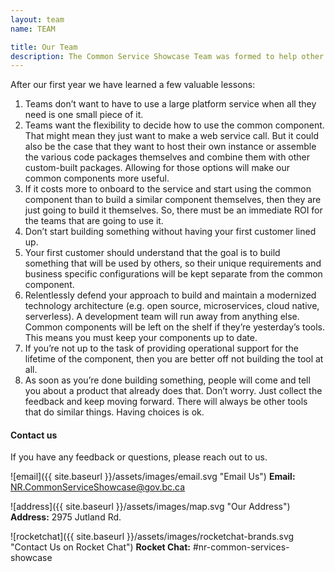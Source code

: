 ```yaml
---
layout: team
name: TEAM

title: Our Team
description: The Common Service Showcase Team was formed to help other development teams find and easily onboard to common services to reduce the duplication of software capabilities.
---
```

After our first year we have learned a few valuable lessons:

1. Teams don’t want to have to use a large platform service when all they need is one small piece of it.
1. Teams want the flexibility to decide how to use the common component. That might mean they just want to make a web service call.  But it could also be the case that they want to host their own instance or assemble the various code packages themselves and combine them with other custom-built packages. Allowing for those options will make our common components more useful.
1. If it costs more to onboard to the service and start using the common component than to build a similar component themselves, then they are just going to build it themselves. So, there must be an immediate ROI for the teams that are going to use it.
1. Don’t start building something without having your first customer lined up.
1. Your first customer should understand that the goal is to build something that will be used by others, so their unique requirements and business specific configurations will be kept separate from the common component.
1. Relentlessly defend your approach to build and maintain a modernized technology architecture (e.g. open source, microservices, cloud native, serverless). A development team will run away from anything else. Common components will be left on the shelf if they’re yesterday’s tools. This means you must keep your components up to date.
1. If you’re not up to the task of providing operational support for the lifetime of the component, then you are better off not building the tool at all.
1. As soon as you’re done building something, people will come and tell you about a product that already does that.  Don’t worry. Just collect the feedback and keep moving forward. There will always be other tools that do similar things. Having choices is ok.

#### Contact us

If you have any feedback or questions, please reach out to us.

![email]({{ site.baseurl }}/assets/images/email.svg "Email Us")
**Email:** NR.CommonServiceShowcase@gov.bc.ca


![address]({{ site.baseurl }}/assets/images/map.svg "Our Address")
**Address:** 2975 Jutland Rd.


![rocketchat]({{ site.baseurl }}/assets/images/rocketchat-brands.svg "Contact Us on Rocket Chat")
**Rocket Chat:** #nr-common-services-showcase
